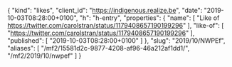 {
  "kind": "likes",
  "client_id": "https://indigenous.realize.be",
  "date": "2019-10-03T08:28:00+0100",
  "h": "h-entry",
  "properties": {
    "name": [
      "Like of https://twitter.com/carolstran/status/1179408657190199296"
    ],
    "like-of": [
      "https://twitter.com/carolstran/status/1179408657190199296"
    ],
    "published": [
      "2019-10-03T08:28:00+0100"
    ]
  },
  "slug": "2019/10/NWPEf",
  "aliases": [
    "/mf2/15581d2c-9877-4208-af96-46a212af1dd1/",
    "/mf2/2019/10/nwpef"
  ]
}
